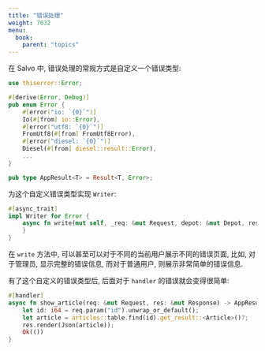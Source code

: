 ```yaml
---
title: "错误处理"
weight: 7032
menu:
  book:
    parent: "topics"
---
```


在 Salvo 中, 错误处理的常规方式是自定义一个错误类型:

```rust
use thiserror::Error;

#[derive(Error, Debug)]
pub enum Error {
    #[error("io: `{0}`")]
    Io(#[from] io::Error),
    #[error("utf8: `{0}`")]
    FromUtf8(#[from] FromUtf8Error),
    #[error("diesel: `{0}`")]
    Diesel(#[from] diesel::result::Error),
    ...
}

pub type AppResult<T> = Result<T, Error>;
```

为这个自定义错误类型实现 ```Writer```:

```rust
#[async_trait]
impl Writer for Error {
    async fn write(mut self, _req: &mut Request, depot: &mut Depot, res: &mut Response) {
    }
}
```

在 ```write``` 方法中, 可以甚至可以对于不同的当前用户展示不同的错误页面, 比如, 对于管理员, 显示完整的错误信息, 而对于普通用户, 则展示非常简单的错误信息.

有了这个自定义的错误类型后, 后面对于 ```handler``` 的错误就会变得很简单:

```rust
#[handler]
async fn show_article(req: &mut Request, res: &mut Response) -> AppResult<()> {
    let id: i64 = req.param("id").unwrap_or_default();
    let article = articles::table.find(id).get_result::<Article>()?;
    res.render(Json(article));
    Ok(())
}
```